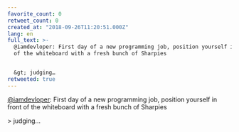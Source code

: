 ```yaml
---
favorite_count: 0
retweet_count: 0
created_at: "2018-09-26T11:20:51.000Z"
lang: en
full_text: >-
  @iamdevloper: First day of a new programming job, position yourself in front
  of the whiteboard with a fresh bunch of Sharpies


  &gt; judging…
retweeted: true
---
```


[@iamdevloper](https://twitter.com/iamdevloper): First day of a new programming
job, position yourself in front of the whiteboard with a fresh bunch of Sharpies

&gt; judging…
